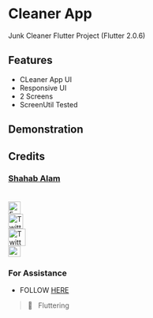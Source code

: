 # Cleaner App

Junk Cleaner Flutter Project (Flutter 2.0.6)

## Features

- CLeaner App UI
- Responsive UI
- 2 Screens
- ScreenUtil Tested

## Demonstration

<!-- COMING SOON :screwdriver: :placard:	  -->


<!-- <img align="center"  height="100px" width="80px"  src="https://user-images.githubusercontent.com/82330891/183980174-b39f3ee1-4da9-4295-a39e-f20b7b0212a9.png" />

<img align="left" height="600px" width="300px" src="https://user-images.githubusercontent.com/82330891/183980651-136cc118-3921-4256-94bb-faff212d5531.png" />
<img align="left" height="600px" width="300px" src="https://user-images.githubusercontent.com/82330891/183980715-30229fa8-7a58-4369-b3e6-cccdfb34b895.png" />
<img align="left" height="600px" width="300px" src="https://user-images.githubusercontent.com/82330891/183980812-56edb2c0-cf72-46dd-96ea-186cef0cbeeb.png" />
<img align="left" height="600px" width="300px" src="https://user-images.githubusercontent.com/82330891/183980885-90de34c3-3179-47d4-a2ec-ca2e69481c46.png" />
<img align="left" height="600px" width="300px" src="https://user-images.githubusercontent.com/82330891/183981150-596847bb-57de-40a6-a710-983dcaf06201.png" />
<img align="left" height="600px" width="300px" src="https://user-images.githubusercontent.com/82330891/183981220-36645bff-8b6b-4eee-aa4f-9cdeaed15174.png" />
<img  height="600px" width="300px" src="https://user-images.githubusercontent.com/82330891/183981306-9281bc86-7b5e-4006-8215-fdc24be495c0.png" /> -->
<!-- <img align="left" height="600px" width="300px" src="" />
<img align="left" height="600px" width="300px" src="" />
<img  height="600px" width="300px" src="" />  <br/> -->




<!-- <img align="left" height="600px" width="300px" src="" /> -->


<!-- ## Result Screen -->



## Credits

 ### [Shahab Alam](#) <br/><br/>

 <div class="social-icons-image">
                <a href="https://www.facebook.com/iamShahabAlam/">
                    <img src="https://www.facebook.com/images/fb_icon_325x325.png" style= "height:25px;"  alt="Facebook Icon" >
                </a>
            </div> 

 <div class="social-icons-image">
                <a href="https://github.com/IamShahabAlam">
                    <img src="https://pngimg.com/uploads/github/github_PNG69.png"  style = "height:30px" alt="Twitter Icon">
                </a>
            </div>

<div class="social-icons-image">
                <a href="https://twitter.com/IamShahabAlam">
                    <img src="https://pngimg.com/uploads/twitter/twitter_PNG3.png" style = "height:35px;" alt="Twitter Icon">
                </a>
            </div>
            
 <div class="social-icons-image">
                <a  href="mailto:IamshahabAlam@gmail.com">
<img  alt="Gmail" height="22px" width="25px"  src="https://cdn-icons-png.flaticon.com/512/281/281769.png" />

</a>
            </div>
            
### For Assistance
- FOLLOW <a href="https://github.com/IamShahabAlam"> HERE </a> <br/>

> :blue_heart: &nbsp; Fluttering

